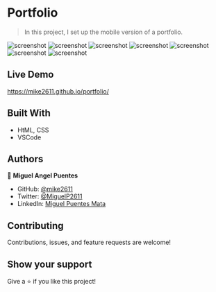 # Portfolio

>  In this project, I set up the mobile version of a portfolio.

![screenshot](images/portfolioImage.png)
![screenshot](images/workImage.png)
![screenshot](images/cardImage.png)
![screenshot](images/aboutImage.png)
![screenshot](images/listImage.png)
![screenshot](images/contactImage.png)
![screenshot](images/footerImage.png)

## Live Demo
https://mike2611.github.io/portfolio/
 
## Built With

- HtML, CSS
- VSCode

## Authors

👤 **Miguel Angel Puentes**
- GitHub: [@mike2611](https://github.com/mike2611)
- Twitter: [@MiguelP2611](https://twitter.com/MiguelP2611)
- LinkedIn: [Miguel Puentes Mata](https://linkedin.com/in/miguel-puentes-mata-90a562139/)

## Contributing

Contributions, issues, and feature requests are welcome!

## Show your support

Give a ⭐️ if you like this project!

